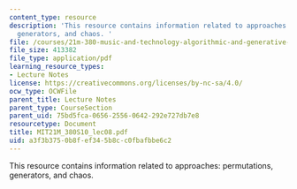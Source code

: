 ```yaml
---
content_type: resource
description: 'This resource contains information related to approaches: permutations,
  generators, and chaos. '
file: /courses/21m-380-music-and-technology-algorithmic-and-generative-music-spring-2010/a3f3b3750b8fef345b8cc0fbafbbe6c2_MIT21M_380S10_lec08.pdf
file_size: 413382
file_type: application/pdf
learning_resource_types:
- Lecture Notes
license: https://creativecommons.org/licenses/by-nc-sa/4.0/
ocw_type: OCWFile
parent_title: Lecture Notes
parent_type: CourseSection
parent_uid: 75bd5fca-0656-2556-0642-292e727db7e8
resourcetype: Document
title: MIT21M_380S10_lec08.pdf
uid: a3f3b375-0b8f-ef34-5b8c-c0fbafbbe6c2
---
```

This resource contains information related to approaches: permutations, generators, and chaos. 